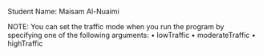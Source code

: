 Student Name: Maisam Al-Nuaimi

NOTE: You can set the traffic mode when you run the program by specifying one of the following arguments: 
• lowTraffic 
• moderateTraffic 
• highTraffic
